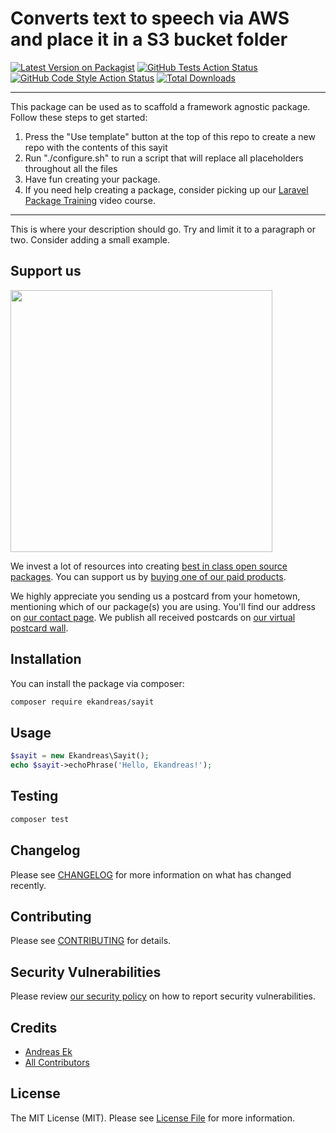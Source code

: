 # Converts text to speech via AWS and place it in a S3 bucket folder

[![Latest Version on Packagist](https://img.shields.io/packagist/v/ekandreas/sayit.svg?style=flat-square)](https://packagist.org/packages/ekandreas/sayit)
[![GitHub Tests Action Status](https://img.shields.io/github/workflow/status/ekandreas/sayit/run-tests?label=tests)](https://github.com/ekandreas/sayit/actions?query=workflow%3ATests+branch%3Amaster)
[![GitHub Code Style Action Status](https://img.shields.io/github/workflow/status/ekandreas/sayit/Check%20&%20fix%20styling?label=code%20style)](https://github.com/ekandreas/sayit/actions?query=workflow%3A"Check+%26+fix+styling"+branch%3Amaster)
[![Total Downloads](https://img.shields.io/packagist/dt/ekandreas/sayit.svg?style=flat-square)](https://packagist.org/packages/ekandreas/sayit)

---
This package can be used as to scaffold a framework agnostic package. Follow these steps to get started:

1. Press the "Use template" button at the top of this repo to create a new repo with the contents of this sayit
2. Run "./configure.sh" to run a script that will replace all placeholders throughout all the files
3. Have fun creating your package.
4. If you need help creating a package, consider picking up our <a href="https://laravelpackage.training">Laravel Package Training</a> video course.
---

This is where your description should go. Try and limit it to a paragraph or two. Consider adding a small example.

## Support us

[<img src="https://github-ads.s3.eu-central-1.amazonaws.com/sayit.jpg?t=1" width="419px" />](https://spatie.be/github-ad-click/sayit)

We invest a lot of resources into creating [best in class open source packages](https://spatie.be/open-source). You can support us by [buying one of our paid products](https://spatie.be/open-source/support-us).

We highly appreciate you sending us a postcard from your hometown, mentioning which of our package(s) you are using. You'll find our address on [our contact page](https://spatie.be/about-us). We publish all received postcards on [our virtual postcard wall](https://spatie.be/open-source/postcards).

## Installation

You can install the package via composer:

```bash
composer require ekandreas/sayit
```

## Usage

```php
$sayit = new Ekandreas\Sayit();
echo $sayit->echoPhrase('Hello, Ekandreas!');
```

## Testing

```bash
composer test
```

## Changelog

Please see [CHANGELOG](CHANGELOG.md) for more information on what has changed recently.

## Contributing

Please see [CONTRIBUTING](.github/CONTRIBUTING.md) for details.

## Security Vulnerabilities

Please review [our security policy](../../security/policy) on how to report security vulnerabilities.

## Credits

- [Andreas Ek](https://github.com/ekandreas)
- [All Contributors](../../contributors)

## License

The MIT License (MIT). Please see [License File](LICENSE.md) for more information.
